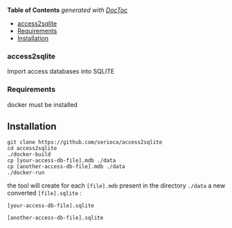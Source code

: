 <!-- START doctoc generated TOC please keep comment here to allow auto update -->
<!-- DON'T EDIT THIS SECTION, INSTEAD RE-RUN doctoc TO UPDATE -->
**Table of Contents**  *generated with [DocToc](https://github.com/thlorenz/doctoc)*

  - [access2sqlite](#access2sqlite)
  - [Requirements](#requirements)
- [Installation](#installation)

<!-- END doctoc generated TOC please keep comment here to allow auto update -->

### access2sqlite

Import access databases into SQLITE   

### Requirements

docker must be installed

## Installation

```
git clone https://github.com/serioca/access2sqlite
cd access2sqlite
./docker-build
cp [your-access-db-file].mdb ./data
cp [another-access-db-file].mdb ./data
./docker-run
```

the tool will create for each `[file].mdb` present in the directory `./data` a new converted `[file].sqlite` :

`[your-access-db-file].sqlite`

`[another-access-db-file].sqlite`


